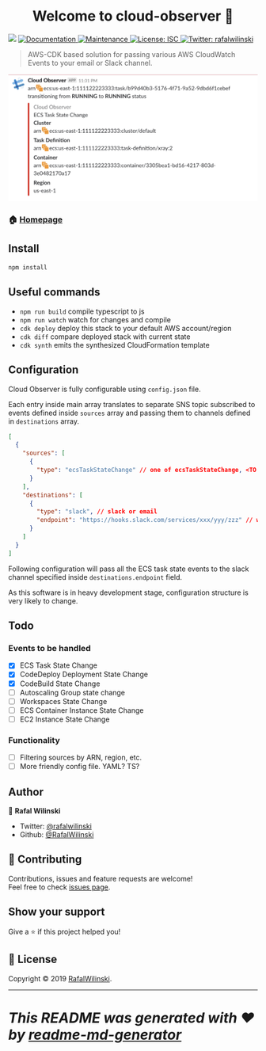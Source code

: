 <h1 align="center">Welcome to cloud-observer 👋</h1>
<p>
  <img src="https://img.shields.io/badge/version-0.1.0-blue.svg?cacheSeconds=2592000" />
  <a href="https://github.com/RafalWilinski/cloud-observer#readme">
    <img alt="Documentation" src="https://img.shields.io/badge/documentation-yes-brightgreen.svg" target="_blank" />
  </a>
  <a href="https://github.com/RafalWilinski/cloud-observer/graphs/commit-activity">
    <img alt="Maintenance" src="https://img.shields.io/badge/Maintained%3F-yes-green.svg" target="_blank" />
  </a>
  <a href="https://github.com/RafalWilinski/cloud-observer/blob/master/LICENSE">
    <img alt="License: ISC" src="https://img.shields.io/badge/License-ISC-yellow.svg" target="_blank" />
  </a>
  <a href="https://twitter.com/rafalwilinski">
    <img alt="Twitter: rafalwilinski" src="https://img.shields.io/twitter/follow/rafalwilinski.svg?style=social" target="_blank" />
  </a>
</p>

> AWS-CDK based solution for passing various AWS CloudWatch Events to your email or Slack channel.

![Demo](assets/slack.png?raw=true "Demo")

### 🏠 [Homepage](https://github.com/RafalWilinski/cloud-observer#readme)

## Install

```sh
npm install
```

## Useful commands

- `npm run build` compile typescript to js
- `npm run watch` watch for changes and compile
- `cdk deploy` deploy this stack to your default AWS account/region
- `cdk diff` compare deployed stack with current state
- `cdk synth` emits the synthesized CloudFormation template

## Configuration

Cloud Observer is fully configurable using `config.json` file.

Each entry inside main array translates to separate SNS topic subscribed to events defined inside `sources` array and passing them to channels defined in `destinations` array.

```json
[
  {
    "sources": [
      {
        "type": "ecsTaskStateChange" // one of ecsTaskStateChange, <TO BE ADDED...>
      }
    ],
    "destinations": [
      {
        "type": "slack", // slack or email
        "endpoint": "https://hooks.slack.com/services/xxx/yyy/zzz" // webhook url when slack, email address when dealing with email
      }
    ]
  }
]
```

Following configuration will pass all the ECS task state events to the slack channel specified inside `destinations.endpoint` field.

As this software is in heavy development stage, configuration structure is very likely to change.

## Todo

### Events to be handled

- [x] ECS Task State Change
- [x] CodeDeploy Deployment State Change
- [x] CodeBuild State Change
- [ ] Autoscaling Group state change
- [ ] Workspaces State Change
- [ ] ECS Container Instance State Change
- [ ] EC2 Instance State Change

### Functionality

- [ ] Filtering sources by ARN, region, etc.
- [ ] More friendly config file. YAML? TS?

## Author

👤 **Rafal Wilinski**

- Twitter: [@rafalwilinski](https://twitter.com/rafalwilinski)
- Github: [@RafalWilinski](https://github.com/RafalWilinski)

## 🤝 Contributing

Contributions, issues and feature requests are welcome!<br />Feel free to check [issues page](https://github.com/RafalWilinski/cloud-observer/issues).

## Show your support

Give a ⭐️ if this project helped you!

## 📝 License

Copyright © 2019 [RafalWilinski](https://github.com/RafalWilinski).<br />

---

# _This README was generated with ❤️ by [readme-md-generator](https://github.com/kefranabg/readme-md-generator)_
